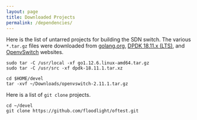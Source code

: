 ```yaml
---
layout: page
title: Downloaded Projects
permalink: /dependencies/
---
```


Here is the list of untarred projects for building the SDN switch. The various `*.tar.gz` files were downloaded from [golang.org](https://golang.org), [DPDK 18.11.x (LTS)](http://core.dpdk.org/download/), and [OpenvSwitch]() websites.

```
sudo tar -C /usr/local -xf go1.12.6.linux-amd64.tar.gz 
sudo tar -C /usr/src -xf dpdk-18.11.1.tar.xz 

cd $HOME/devel
tar -xvf ~/Downloads/openvswitch-2.11.1.tar.gz 
```

Here is a list of `git clone` projects.

```
cd ~/devel
git clone https://github.com/floodlight/oftest.git
```